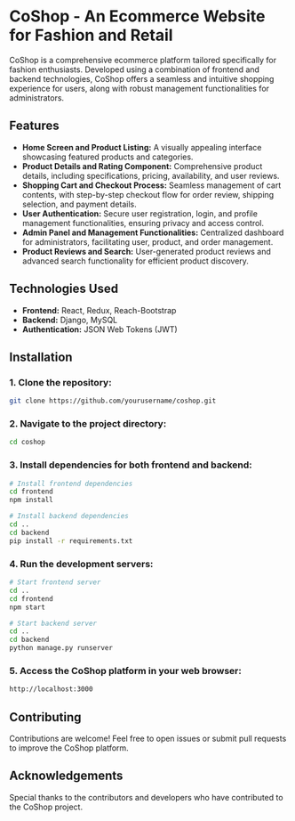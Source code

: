 # CoShop - An Ecommerce Website for Fashion and Retail

CoShop is a comprehensive ecommerce platform tailored specifically for fashion enthusiasts. Developed using a combination of frontend and backend technologies, CoShop offers a seamless and intuitive shopping experience for users, along with robust management functionalities for administrators.

## Features

- **Home Screen and Product Listing:** A visually appealing interface showcasing featured products and categories.
- **Product Details and Rating Component:** Comprehensive product details, including specifications, pricing, availability, and user reviews.
- **Shopping Cart and Checkout Process:** Seamless management of cart contents, with step-by-step checkout flow for order review, shipping selection, and payment details.
- **User Authentication:** Secure user registration, login, and profile management functionalities, ensuring privacy and access control.
- **Admin Panel and Management Functionalities:** Centralized dashboard for administrators, facilitating user, product, and order management.
- **Product Reviews and Search:** User-generated product reviews and advanced search functionality for efficient product discovery.

## Technologies Used

- **Frontend:** React, Redux, Reach-Bootstrap
- **Backend:** Django, MySQL
- **Authentication:** JSON Web Tokens (JWT)

## Installation

### 1. Clone the repository:

```bash
git clone https://github.com/yourusername/coshop.git
```

### 2. Navigate to the project directory:
```bash
cd coshop
```
### 3. Install dependencies for both frontend and backend:

```bash
# Install frontend dependencies
cd frontend
npm install

# Install backend dependencies
cd ..
cd backend
pip install -r requirements.txt
```

### 4. Run the development servers:

```bash
# Start frontend server
cd ..
cd frontend
npm start

# Start backend server
cd ..
cd backend
python manage.py runserver
```

### 5. Access the CoShop platform in your web browser:
```bash
http://localhost:3000
```

## Contributing
Contributions are welcome! Feel free to open issues or submit pull requests to improve the CoShop platform.

## Acknowledgements
Special thanks to the contributors and developers who have contributed to the CoShop project.
